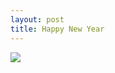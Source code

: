 ```yaml
---
layout: post
title: Happy New Year
---
```


<img src="https://dl.dropboxusercontent.com/u/21787411/blog-images/new2016.jpg"/>
